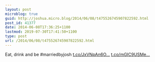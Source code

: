```yaml
---
layout: post
microblog: true
guid: http://joshua.micro.blog/2014/06/08/t475526745907822592.html
post_id: 41377
date: 2014-06-08T17:36:25+1100
lastmod: 2019-07-30T17:41:50+1100
type: post
url: /2014/06/08/t475526745907822592.html
---
```

Eat, drink and be #marriedbyjosh [t.co/JxVNpAn6O...](http://t.co/JxVNpAn6O5) [t.co/mGIC9USMe...](http://t.co/mGIC9USMea)
